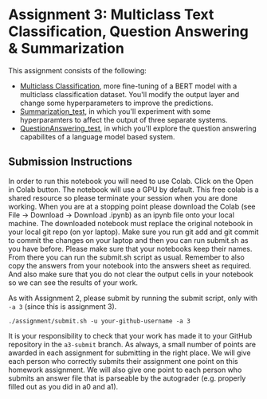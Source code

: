 # Assignment 3: Multiclass Text Classification, Question Answering & Summarization

This assignment consists of the following:
* [Multiclass Classification](Multiclass_text_classification.ipynb), more fine-tuning of a BERT model with a multiclass classification dataset. You'll modify the output layer and change some hyperparameters to improve the predictions.
* [Summarization_test](Summarization_test.ipynb), in which you'll experiment with some hyperparamters to affect the output of three separate systems.
* [QuestionAnswering_test](QuestionAnswering_test.ipynb), in which you'll explore the question answering capabilites of a language model based system.

## Submission Instructions

In order to run this notebook you will need to use Colab.  Click on the Open in Colab button.  The notebook will use a GPU by default.  This free colab is a shared resource so please terminate your session when you are done working.  When you are at a stopping point please download the Colab (see File -> Download -> Download .ipynb) as an ipynb file onto your local machine.  The downloaded notebook must replace the original notebook in your local git repo (on yor laptop).  Make sure you run git add and git commit to commit the changes on your laptop and then you can run submit.sh as you have before.   Please make sure that your notebooks keep their names.  From there you can run the submit.sh script as usual.  Remember to also copy the answers from your notebook into the answers sheet as required.  And also make sure that you do not clear the output cells in your notebook so we can see the results of your work.

As with Assignment 2, please submit by running the submit script, only with `-a 3` (since this is assignment 3).
```
./assignment/submit.sh -u your-github-username -a 3
```

It is your responsibility to check that your work has made it to your GitHub repository in the `a3-submit` branch.   As always, a small number of points are awarded in each assignment for submitting in the right place. We will give each person who correctly submits their assignment one point on this homework assignment. We will also give one point to each person who submits an answer file that is parseable by the autograder (e.g. properly filled out as you did in a0 and a1).
